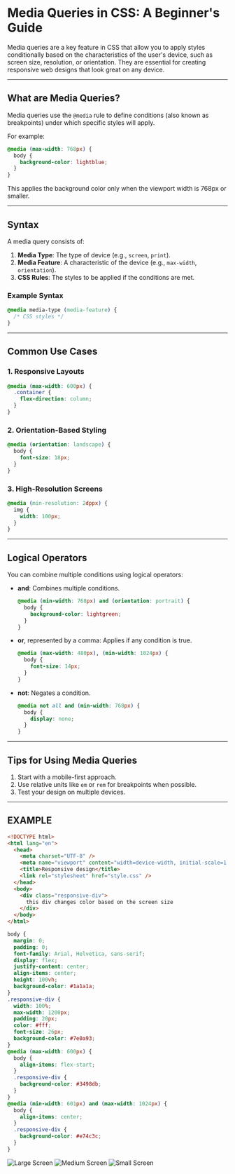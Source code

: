 # Media Queries in CSS: A Beginner's Guide

Media queries are a key feature in CSS that allow you to apply styles conditionally based on the characteristics of the user's device, such as screen size, resolution, or orientation. They are essential for creating responsive web designs that look great on any device.

---

## What are Media Queries?

Media queries use the `@media` rule to define conditions (also known as breakpoints) under which specific styles will apply.

For example:

```css
@media (max-width: 768px) {
  body {
    background-color: lightblue;
  }
}
```

This applies the background color only when the viewport width is 768px or smaller.

---

## Syntax

A media query consists of:

1. **Media Type**: The type of device (e.g., `screen`, `print`).
2. **Media Feature**: A characteristic of the device (e.g., `max-width`, `orientation`).
3. **CSS Rules**: The styles to be applied if the conditions are met.

### Example Syntax

```css
@media media-type (media-feature) {
  /* CSS styles */
}
```

---

## Common Use Cases

### 1. Responsive Layouts

```css
@media (max-width: 600px) {
  .container {
    flex-direction: column;
  }
}
```

### 2. Orientation-Based Styling

```css
@media (orientation: landscape) {
  body {
    font-size: 18px;
  }
}
```

### 3. High-Resolution Screens

```css
@media (min-resolution: 2dppx) {
  img {
    width: 100px;
  }
}
```

---

## Logical Operators

You can combine multiple conditions using logical operators:

- **and**: Combines multiple conditions.

  ```css
  @media (min-width: 768px) and (orientation: portrait) {
    body {
      background-color: lightgreen;
    }
  }
  ```

- **or**, represented by a comma: Applies if any condition is true.

  ```css
  @media (max-width: 480px), (min-width: 1024px) {
    body {
      font-size: 14px;
    }
  }
  ```

- **not**: Negates a condition.
  ```css
  @media not all and (min-width: 768px) {
    body {
      display: none;
    }
  }
  ```

---

## Tips for Using Media Queries

1. Start with a mobile-first approach.
2. Use relative units like `em` or `rem` for breakpoints when possible.
3. Test your design on multiple devices.

---

## EXAMPLE

```html
<!DOCTYPE html>
<html lang="en">
  <head>
    <meta charset="UTF-8" />
    <meta name="viewport" content="width=device-width, initial-scale=1.0" />
    <title>Responsive design</title>
    <link rel="stylesheet" href="style.css" />
  </head>
  <body>
    <div class="responsive-div">
      this div changes color based on the screen size
    </div>
  </body>
</html>
```

```css
body {
  margin: 0;
  padding: 0;
  font-family: Arial, Helvetica, sans-serif;
  display: flex;
  justify-content: center;
  align-items: center;
  height: 100vh;
  background-color: #1a1a1a;
}
.responsive-div {
  width: 100%;
  max-width: 1200px;
  padding: 20px;
  color: #fff;
  font-size: 26px;
  background-color: #7e0a93;
}
@media (max-width: 600px) {
  body {
    align-items: flex-start;
  }
  .responsive-div {
    background-color: #3498db;
  }
}
@media (min-width: 601px) and (max-width: 1024px) {
  body {
    align-items: center;
  }
  .responsive-div {
    background-color: #e74c3c;
  }
}
```

![Large Screen](./public/larg_device.png)
![Medium Screen](./public/medium_device.png)
![Small Screen](./public/mobial_device.png)
